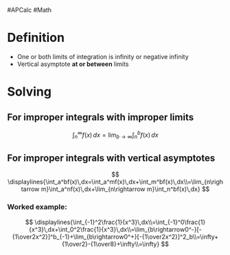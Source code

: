 #APCalc 
#Math 
# Definition
- One or both limits of integration is infinity or negative infinity
- Vertical asymptote **at or between** limits
# Solving
## For improper integrals with improper limits
$$
\int_n^\infty f(x)\,dx=\lim_{b\rightarrow\infty}\int_n^bf(x)\,dx
$$
## For improper integrals with vertical asymptotes
$$
\displaylines{\int_a^bf(x)\,dx=\int_a^mf(x)\,dx+\int_m^bf(x)\,dx\\=\lim_{n\rightarrow m}\int_a^nf(x)\,dx+\lim_{n\rightarrow m}\int_n^bf(x)\,dx}
$$
### Worked example:
$$
\displaylines{\int_{-1}^2\frac{1}{x^3}\,dx\\=\int_{-1}^0\frac{1}{x^3}\,dx+\int_0^2\frac{1}{x^3}\,dx\\=\lim_{b\rightarrow0^-}[-{1\over2x^2}]^b_{-1}+\lim_{b\rightarrow0^+}[-{1\over2x^2}]^2_b\\=\infty+{1\over2}-{1\over8}+\infty\\=\infty}
$$